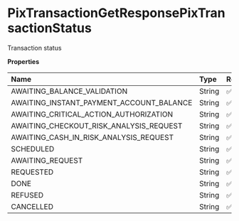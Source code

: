 # PixTransactionGetResponsePixTransactionStatus

Transaction status

**Properties**

| Name                                     | Type   | Required | Description                                |
| :--------------------------------------- | :----- | :------- | :----------------------------------------- |
| AWAITING_BALANCE_VALIDATION              | String | ✅       | "AWAITING_BALANCE_VALIDATION"              |
| AWAITING_INSTANT_PAYMENT_ACCOUNT_BALANCE | String | ✅       | "AWAITING_INSTANT_PAYMENT_ACCOUNT_BALANCE" |
| AWAITING_CRITICAL_ACTION_AUTHORIZATION   | String | ✅       | "AWAITING_CRITICAL_ACTION_AUTHORIZATION"   |
| AWAITING_CHECKOUT_RISK_ANALYSIS_REQUEST  | String | ✅       | "AWAITING_CHECKOUT_RISK_ANALYSIS_REQUEST"  |
| AWAITING_CASH_IN_RISK_ANALYSIS_REQUEST   | String | ✅       | "AWAITING_CASH_IN_RISK_ANALYSIS_REQUEST"   |
| SCHEDULED                                | String | ✅       | "SCHEDULED"                                |
| AWAITING_REQUEST                         | String | ✅       | "AWAITING_REQUEST"                         |
| REQUESTED                                | String | ✅       | "REQUESTED"                                |
| DONE                                     | String | ✅       | "DONE"                                     |
| REFUSED                                  | String | ✅       | "REFUSED"                                  |
| CANCELLED                                | String | ✅       | "CANCELLED"                                |

<!-- This file was generated by liblab | https://liblab.com/ -->

